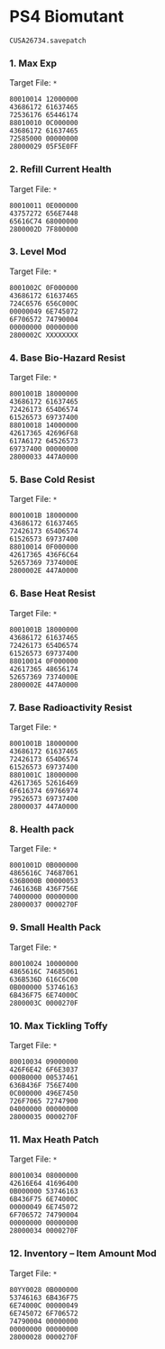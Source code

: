 # PS4 Biomutant 

`CUSA26734.savepatch`

### 1. Max Exp

Target File: `*`

```
80010014 12000000
43686172 61637465
72536176 65446174
88010010 0C000000
43686172 61637465
72585000 00000000
28000029 05F5E0FF
```

### 2. Refill Current Health

Target File: `*`

```
80010011 0E000000
43757272 656E7448
65616C74 68000000
2800002D 7F800000
```

### 3. Level Mod

Target File: `*`

```
8001002C 0F000000
43686172 61637465
724C6576 656C000C
00000049 6E745072
6F706572 74790004
00000000 00000000
2800002C XXXXXXXX
```

### 4. Base Bio-Hazard Resist

Target File: `*`

```
8001001B 18000000
43686172 61637465
72426173 654D6574
61526573 69737400
88010018 14000000
42617365 42696F68
617A6172 64526573
69737400 00000000
28000033 447A0000
```

### 5. Base Cold Resist

Target File: `*`

```
8001001B 18000000
43686172 61637465
72426173 654D6574
61526573 69737400
88010014 0F000000
42617365 436F6C64
52657369 7374000E
2800002E 447A0000
```

### 6. Base Heat Resist

Target File: `*`

```
8001001B 18000000
43686172 61637465
72426173 654D6574
61526573 69737400
88010014 0F000000
42617365 48656174
52657369 7374000E
2800002E 447A0000
```

### 7. Base Radioactivity Resist

Target File: `*`

```
8001001B 18000000
43686172 61637465
72426173 654D6574
61526573 69737400
8801001C 18000000
42617365 52616469
6F616374 69766974
79526573 69737400
28000037 447A0000
```

### 8. Health pack

Target File: `*`

```
8001001D 0B000000
4865616C 74687061
636B000B 00000053
7461636B 436F756E
74000000 00000000
28000037 0000270F
```

### 9. Small Health Pack

Target File: `*`

```
80010024 10000000
4865616C 74685061
636B536D 616C6C00
0B000000 53746163
6B436F75 6E74000C
2800003C 0000270F
```

### 10. Max Tickling Toffy

Target File: `*`

```
80010034 09000000
426F6E42 6F6E3037
000B0000 00537461
636B436F 756E7400
0C000000 496E7450
726F7065 72747900
04000000 00000000
28000035 0000270F
```

### 11. Max Heath Patch

Target File: `*`

```
80010034 08000000
42616E64 41696400
0B000000 53746163
6B436F75 6E74000C
00000049 6E745072
6F706572 74790004
00000000 00000000
28000034 0000270F
```

### 12. Inventory – Item Amount Mod

Target File: `*`

```
80YY0028 0B000000
53746163 6B436F75
6E74000C 00000049
6E745072 6F706572
74790004 00000000
00000000 00000000
28000028 0000270F
```

